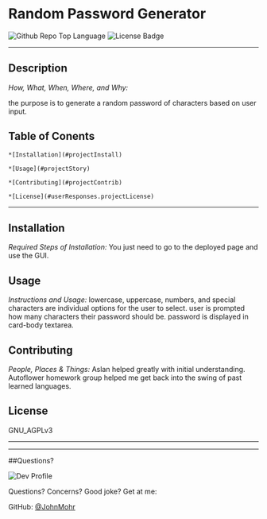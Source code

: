 # Random Password Generator

![Github Repo Top Language](https://img.shields.io/github/languages/top/JohnMohr/passwordgen?style=flat&logo=appveyor) 
![License Badge]('https://img.shields.io/badge/License-GNU_AGPLv3-brightgreen.svg')

***

## **Description**

*How, What, When, Where, and Why:*

the purpose is to generate a random password of characters based on user input.


## Table of Conents
    *[Installation](#projectInstall)
    
    *[Usage](#projectStory)
    
    *[Contributing](#projectContrib)
    
    *[License](#userResponses.projectLicense)
    
***
## **Installation**

*Required Steps of Installation:*
You just need to go to the deployed page and use the GUI.


## **Usage**
    
*Instructions and Usage:*
lowercase, uppercase, numbers, and special characters are individual options for the user to select.
user is prompted how many characters their password should be.
password is displayed in card-body textarea.



## **Contributing**
    
*People, Places & Things:*
Aslan helped greatly with initial understanding. Autoflower homework group helped me get back into the swing of past learned languages.



## **License**

GNU_AGPLv3



***
***


##Questions?

![Dev Profile](https://avatars.githubusercontent.com/u/74803311?v=4)

Questions? Concerns? Good joke? Get at me:

GitHub: [@JohnMohr](https://api.github.com/users/JohnMohr)
